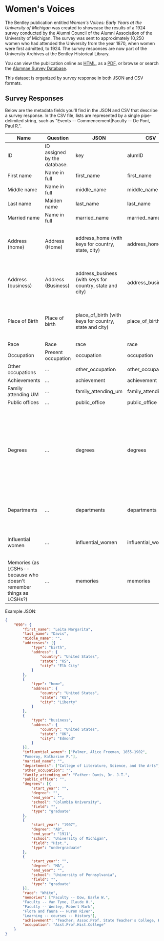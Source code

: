 Women's Voices
==============

The Bentley publication entitled *Women's Voices: Early Years at the University of Michigan* was created to showcase the results of a 1924 survey conducted by the Alumni Council of the Alumni Association of the University of Michigan. The survey was sent to approximately 10,250 women who had attended the University from the year 1870, when women were first admitted, to 1924. The survey responses are now part of the University Archives at the Bentley Historical Library.

You can view the publication online as [HTML](http://quod.lib.umich.edu/w/womv/images/WomensVoices.pdf), as a [PDF](http://quod.lib.umich.edu/w/womv/), or browse or search the [Alumnae Survey Database](http://bentley.umich.edu/legacy-support/um/voices/).

This dataset is organized by survey response in both JSON and CSV formats.

Survey Responses
----------------

Below are the metadata fields you'll find in the JSON and CSV that describe a survey response. In the CSV file, lists are represented by a single pipe-delimited string, such as "Events -- Commencement|Faculty -- De Pont, Paul R.".

Name | Question | JSON | CSV | Value
--- | --- | --- | --- | ---
ID  | ID assigned by the database. | key | alumID | integer
First name | Name in full | first_name | first_name | string
Middle name | Name in full | middle_name | middle_name | string
Last name | Maiden name | last_name | last_name | string
Married name | Name in full | married_name | married_name | string
Address (home) | Address (Home) | address_home (with keys for country, state, city) | address_home | dictionary in JSON (country, state and city are strings), string in CSV
Address (business) | Address (Business) | address_business (with keys for country, state and city) | address_business | dictionary in JSON (country, state and city are strings), string in CSV
Place of Birth | Place of birth | place_of_birth (with keys for country, state and city) | place_of_birth | dictionary in JSON (country, state and city are strings), string in CSV
Race | Race | race | race | string
Occupation | Present occupation | occupation | occupation | string
Other occupations | ... | other_occupation | other_occupation | string
Achievements | ... | achievement | achievement | string
Family attending UM | ... | family_attending_um | family_attending_um | string
Public offices | ... | public_office | public_office | string
Degrees | ... | degrees | degrees | dictionary in JSON (start_year and end_year are integers; school, field and degree are strings; type is an enumeration with values of undergraduate and graduate), string in CSV
Departments | ... | departments | departments | list of enumerations with values of ... in JSON and CSV
Influential women | ... | influential_women | influential_women | list of enumerations with values of ... in JSON and CSV
Memories (as LCSHs--because who doesn't remember things as LCSHs?) | ... | memories | memories | list of enumerations with values of ... in JSON and CSV

Example JSON:

```json
{
	"690": {
		"first_name": "Leita Margarita",
		"last_name": "Davis",
		"middle_name": "",
		"addresses": [{
			"type": "birth",
			"address": {
				"country": "United States",
				"state": "KS",
				"city": "Elk City"
			}
		},
		{
			"type": "home",
			"address": {
				"country": "United States",
				"state": "KS",
				"city": "Liberty"
			}
		},
		{
			"type": "business",
			"address": {
				"country": "United States",
				"state": "OK",
				"city": "Edmond"
			}
		}],
		"influential_women": ["Palmer, Alice Freeman, 1855-1902",
		"Pomeroy, Katharine P."],
		"married_name": "",
		"departments": ["College of Literature, Science, and the Arts"],
		"other_occupation": "",
		"family_attending_um": "Father: Davis, Dr. J.T.",
		"public_office": "",
		"degrees": [{
			"start_year": "",
			"degree": "",
			"end_year": "",
			"school": "Columbia University",
			"field": "",
			"type": "graduate"
		},
		{
			"start_year": "1907",
			"degree": "AB",
			"end_year": "1911",
			"school": "University of Michigan",
			"field": "Hist.",
			"type": "undergraduate"
		},
		{
			"start_year": "",
			"degree": "MA",
			"end_year": "",
			"school": "University of Pennsylvania",
			"field": "",
			"type": "graduate"
		}],
		"race": "White",
		"memories": ["Faculty -- Dow, Earle W.",
		"Faculty -- Van Tyne, Claude H.",
		"Faculty -- Wenley, Robert Mark",
		"Flora and fauna -- Huron River",
		"Learning -- courses -- History"],
		"achievement": "Teacher; Assoc.Prof. State Teacher's College, History; Social Work",
		"occupation": "Asst.Prof.Hist.College"
	}
}
```
